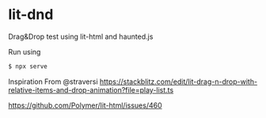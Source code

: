 # lit-dnd
Drag&amp;Drop test using lit-html and haunted.js

Run using

``` bash
$ npx serve
```

Inspiration
From @straversi
https://stackblitz.com/edit/lit-drag-n-drop-with-relative-items-and-drop-animation?file=play-list.ts

https://github.com/Polymer/lit-html/issues/460
